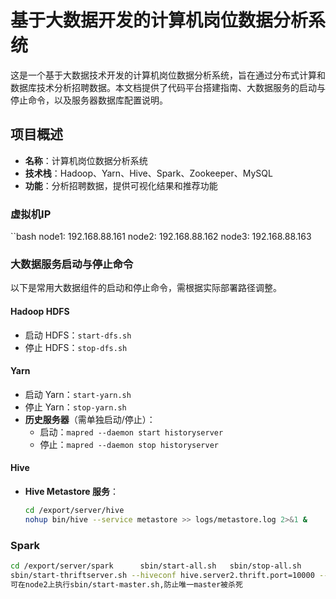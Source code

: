 # 基于大数据开发的计算机岗位数据分析系统

这是一个基于大数据技术开发的计算机岗位数据分析系统，旨在通过分布式计算和数据库技术分析招聘数据。本文档提供了代码平台搭建指南、大数据服务的启动与停止命令，以及服务器数据库配置说明。

## 项目概述
- **名称**：计算机岗位数据分析系统  
- **技术栈**：Hadoop、Yarn、Hive、Spark、Zookeeper、MySQL  
- **功能**：分析招聘数据，提供可视化结果和推荐功能  

### 虚拟机IP
  ``bash
  node1: 192.168.88.161
  node2: 192.168.88.162
  node3: 192.168.88.163

### 大数据服务启动与停止命令

以下是常用大数据组件的启动和停止命令，需根据实际部署路径调整。

#### Hadoop HDFS
- 启动 HDFS：`start-dfs.sh`
- 停止 HDFS：`stop-dfs.sh`

#### Yarn
- 启动 Yarn：`start-yarn.sh`
- 停止 Yarn：`stop-yarn.sh`
- **历史服务器**（需单独启动/停止）：
  - 启动：`mapred --daemon start historyserver`
  - 停止：`mapred --daemon stop historyserver`

#### Hive
- **Hive Metastore 服务**：
  ```bash
  cd /export/server/hive
  nohup bin/hive --service metastore >> logs/metastore.log 2>&1 &
### Spark
  ```bash
  cd /export/server/spark      sbin/start-all.sh   sbin/stop-all.sh
  sbin/start-thriftserver.sh --hiveconf hive.server2.thrift.port=10000 --hiveconf hive.server2.thrift.bind.host=node1 --master local[*]
  可在node2上执行sbin/start-master.sh,防止唯一master被杀死

